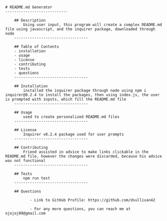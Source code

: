 
    # README.md Generator
    ----------------------------
    
        ## Description
            Using user input, this program will create a complex README.md file using javascript, and the inquirer package, downloaded through node
        ---------------------------------

        ## Table of Contents
        - installation
        - usage
        - license
        - contributing
        - tests
        - questions
        ---------------------------------

        ## Installation
            installed the inquirer package through node using npm i inquirer@8.2.4 to install the packages, then using index.js, the user is prompted with inputs, which fill the README.md file
        ---------------------------------

        ## Usage
            used to create personalized README.md files
        ---------------------------------

        ## License
            Inquirer v8.2.4 package used for user prompts
        ---------------------------------

        ## Contributing
            Friend assisted in advice to make links clickable in the README.md file, however the changes were discarded, because his advice was not functional
        ---------------------------------

        ## Tests
            npm run test
        ---------------------------------

        ## Questions
    
               - Link to GitHub Profile: https://github.com/dsullivan42
    
               - For any more questions, you can reach me at ojojoj89@gmail.com
    